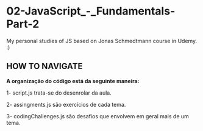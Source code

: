 # 02-JavaScript_-_Fundamentals-Part-2
My personal studies of JS based on Jonas Schmedtmann course in Udemy. :) 

## HOW TO NAVIGATE

**A organização do código está da seguinte maneira:**

1- script.js trata-se do desenrolar da aula.

2- assingments.js são exercícios de cada tema.

3- codingChallenges.js são desafios que envolvem em geral mais de um tema.
